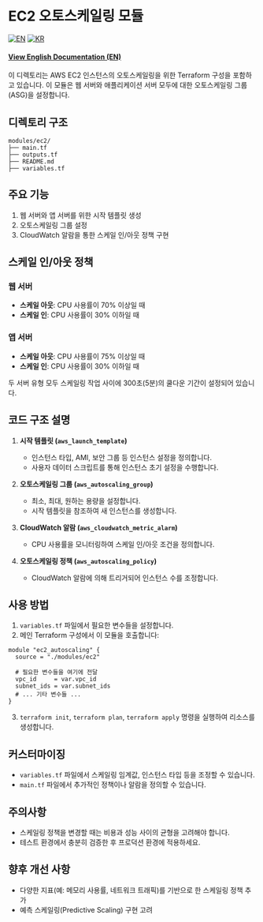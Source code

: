 # EC2 오토스케일링 모듈

[![EN](https://img.shields.io/badge/lang-en-blue.svg)](README-us.md) 
[![KR](https://img.shields.io/badge/lang-kr-red.svg)](README.md)

#### [View English Documentation (EN)](README-us.md)

이 디렉토리는 AWS EC2 인스턴스의 오토스케일링을 위한 Terraform 구성을 포함하고 있습니다. 이 모듈은 웹 서버와 애플리케이션 서버 모두에 대한 오토스케일링 그룹(ASG)을 설정합니다.

## 디렉토리 구조

```
modules/ec2/
├── main.tf
├── outputs.tf
├── README.md
├── variables.tf
```

## 주요 기능

1. 웹 서버와 앱 서버를 위한 시작 템플릿 생성
2. 오토스케일링 그룹 설정
3. CloudWatch 알람을 통한 스케일 인/아웃 정책 구현

## 스케일 인/아웃 정책

### 웹 서버
- **스케일 아웃**: CPU 사용률이 70% 이상일 때
- **스케일 인**: CPU 사용률이 30% 이하일 때

### 앱 서버
- **스케일 아웃**: CPU 사용률이 75% 이상일 때
- **스케일 인**: CPU 사용률이 30% 이하일 때

두 서버 유형 모두 스케일링 작업 사이에 300초(5분)의 쿨다운 기간이 설정되어 있습니다.

## 코드 구조 설명

1. **시작 템플릿 (`aws_launch_template`)**
   - 인스턴스 타입, AMI, 보안 그룹 등 인스턴스 설정을 정의합니다.
   - 사용자 데이터 스크립트를 통해 인스턴스 초기 설정을 수행합니다.

2. **오토스케일링 그룹 (`aws_autoscaling_group`)**
   - 최소, 최대, 원하는 용량을 설정합니다.
   - 시작 템플릿을 참조하여 새 인스턴스를 생성합니다.

3. **CloudWatch 알람 (`aws_cloudwatch_metric_alarm`)**
   - CPU 사용률을 모니터링하여 스케일 인/아웃 조건을 정의합니다.

4. **오토스케일링 정책 (`aws_autoscaling_policy`)**
   - CloudWatch 알람에 의해 트리거되어 인스턴스 수를 조정합니다.

## 사용 방법

1. `variables.tf` 파일에서 필요한 변수들을 설정합니다.
2. 메인 Terraform 구성에서 이 모듈을 호출합니다:

```hcl
module "ec2_autoscaling" {
  source = "./modules/ec2"
  
  # 필요한 변수들을 여기에 전달
  vpc_id     = var.vpc_id
  subnet_ids = var.subnet_ids
  # ... 기타 변수들 ...
}
```

3. `terraform init`, `terraform plan`, `terraform apply` 명령을 실행하여 리소스를 생성합니다.

## 커스터마이징

- `variables.tf` 파일에서 스케일링 임계값, 인스턴스 타입 등을 조정할 수 있습니다.
- `main.tf` 파일에서 추가적인 정책이나 알람을 정의할 수 있습니다.

## 주의사항

- 스케일링 정책을 변경할 때는 비용과 성능 사이의 균형을 고려해야 합니다.
- 테스트 환경에서 충분히 검증한 후 프로덕션 환경에 적용하세요.

## 향후 개선 사항

- 다양한 지표(예: 메모리 사용률, 네트워크 트래픽)를 기반으로 한 스케일링 정책 추가
- 예측 스케일링(Predictive Scaling) 구현 고려